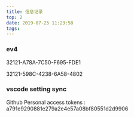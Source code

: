 ```yaml
---
title: 信息记录
top: 2
date: 2019-07-25 11:23:58
tags:
---
```

### ev4
32121-A78A-7C50-F695-FDE1

32121-598C-4238-6A58-4802

### vscode setting sync 
Github Personal access tokens : a791e9290881e279a2e4e57a08bf80551d2d9906
